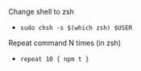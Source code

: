 Change shell to zsh
- `sudo chsh -s $(which zsh) $USER`

Repeat command N times (in zsh)
- `repeat 10 { npm t }`

